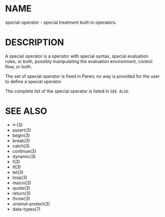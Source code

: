 # NAME
special-operator - special treatment built-in operators.

# DESCRIPTION
A special operator is a operator with special syntax, special evaluation rules, or both, possibly manipulating the evaluation environment, control flow, or both.

The set of special operator is fixed in Paren; no way is provided for the user to define a special operator.

The complete list of the special operator is listed in `SEE ALSO`.

# SEE ALSO
- <-(3)
- assert(3)
- begin(3)
- break(3)
- catch(3)
- continue(3)
- dynamic(3)
- f(3)
- if(3)
- let(3)
- loop(3)
- macro(3)
- quote(3)
- return(3)
- throw(3)
- unwind-protect(3)
- data-types(7)

